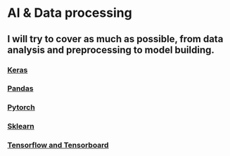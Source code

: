 # AI & Data processing 

## I will try to cover as much as possible, from data analysis and preprocessing to model building.

### [Keras](https://github.com/DeusExAliquo/PythonCollection/blob/main/AIDataProcessing/Keras/README.md)

### [Pandas](https://github.com/DeusExAliquo/PythonCollection/blob/main/AIDataProcessing/Pandas/README.md)

### [Pytorch](https://github.com/DeusExAliquo/PythonCollection/blob/main/AIDataProcessing/Pytorch/README.md)

### [Sklearn](https://github.com/DeusExAliquo/PythonCollection/blob/main/AIDataProcessing/Sklearn/README.md)

### [Tensorflow and Tensorboard](https://github.com/DeusExAliquo/PythonCollection/blob/main/AIDataProcessing/TensorflowTensorboard/README.md)